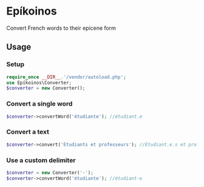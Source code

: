 # Epíkoinos
Convert French words to their epicene form

## Usage

### Setup
```php
require_once __DIR__.'/vendor/autoload.php';
use Epíkoinos\Converter;
$converter = new Converter();
```

### Convert a single word
```php
$converter->convertWord('étudiante'); //étudiant.e
```

### Convert a text
```php
$converter->convert('Étudiants et professeurs'); //Étudiant.e.s et professeur.e.s
```

### Use a custom delimiter
```php
$converter = new Converter('-');
$converter->convertWord('étudiante'); //étudiant-e
```
